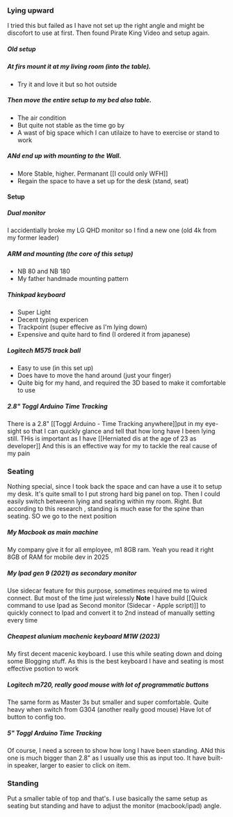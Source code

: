 
### Lying upward 
I tried this but failed as I have not set up the right angle and might be discofort to use at first. Then found Pirate King Video and setup again.
##### Old setup
##### At firs mount it at my living room (into the table). 
- Try it and love it but so hot outside
##### Then move the entire setup to my bed also table. 
- The air condition
- But quite not stable as the time go by
- A wast of big space which I can utilaize to have to exercise or stand to work
##### ANd end up with mounting to the Wall.
- More Stable, higher. Permanant [[I could only WFH]]
- Regain the space to have a set up for the desk (stand, seat)
#### Setup
##### Dual monitor
I accidentially broke my LG QHD monitor so I find a new one (old 4k from my former leader)

##### ARM and mounting (the core of this setup)
- NB 80 and NB 180
- My father handmade mounting pattern
##### Thinkpad keyboard
- Super Light
- Decent typing expericen
- Trackpoint (super effecive as I'm lying down)
- Expensive and quite hard to find (I ordered it from japanese)
##### Logitech M575 track ball
- Easy to use (in this set up)
- Does have to move the hand around (just your finger)
- Quite big for my hand, and required the 3D  based to make it comfortable to use
##### 2.8" Toggl Arduino Time Tracking
There is a 2.8" [[Toggl Arduino - Time Tracking anywhere]]put in my eye-sight so that I can quickly glance and tell that how long have I been lying still. THis is important as I have [[Herniated dis at the age of 23 as developer]] And this is an effective way for my to tackle the real cause of my pain
### Seating
Nothing special, since I took back the space and can have a use it to setup my desk.
It's quite small to I put strong hard big panel on top. Then I could easily switch betweenn lying and seating within my room. Right.
But according to this research <link>, standing is much ease for the spine than seating. SO we go to the next position
##### My Macbook as main machine
My company give it for all employee, m1 8GB ram. Yeah you read it right 8GB of RAM for mobile dev in 2025
##### My Ipad gen 9 (2021) as secondary monitor
Use sidecar  feature for this purpose, sometimes required me to wired connect. But most of the time just wirelessly
**Note** I have build [[Quick command to use Ipad as Second monitor (Sidecar - Apple script)]] to quickly connect to Ipad and convert it to 2nd instead of manually setting every time

##### Cheapest alunium machenic keyboard M1W (2023)
My first decent macenic keyboard. I use this while seating down and doing some Blogging stuff. As this is the best keyboard I have and seating is most effective psotion to work

##### Logitech m720, really good mouse with lot of programmatic buttons
The same form as Master 3s but smaller and super comfortable. Quite heavy when switch from G304 (another really good mouse)
Have lot of button to config too. 

##### 5" Toggl Arduino Time Tracking
Of course, I need a screen to show how long I have been standing. ANd this one is much bigger than 2.8" as I usually use this as input too.
It have built-in speaker, larger to easier to click on item.

### Standing
Put a smaller table of top and that's.
I use basically the same setup as seating but standing and have to adjust the monitor (macbook/ipad) angle.